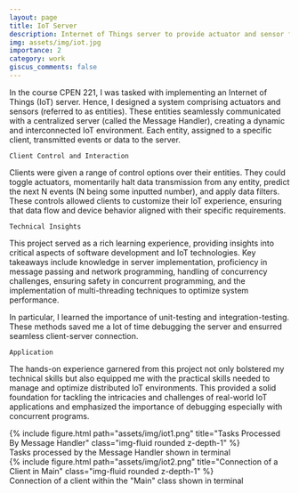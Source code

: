 ```yaml
---
layout: page
title: IoT Server
description: Internet of Things server to provide actuator and sensor functionalities to clients
img: assets/img/iot.jpg
importance: 2
category: work
giscus_comments: false
---
```


In the course CPEN 221, I was tasked with implementing an Internet of Things (IoT) server. Hence, I designed a system comprising actuators and sensors (referred to as entities). These entities seamlessly communicated with a centralized server (called the Message Handler), creating a dynamic and interconnected IoT environment. Each entity, assigned to a specific client, transmitted events or data to the server.

`Client Control and Interaction`

Clients were given a range of control options over their entities. They could toggle actuators, momentarily halt data transmission from any entity, predict the next N events (N being some inputted number), and apply data filters. These controls allowed clients to customize their IoT experience, ensuring that data flow and device behavior aligned with their specific requirements. 

`Technical Insights`

This project served as a rich learning experience, providing insights into critical aspects of software development and IoT technologies. Key takeaways include knowledge in server implementation, proficiency in message passing and network programming, handling of concurrency challenges, ensuring safety in concurrent programming, and the implementation of multi-threading techniques to optimize system performance.

In particular, I learned the importance of unit-testing and integration-testing. These methods saved me a lot of time debugging the server and ensurred seamless client-server connection. 

`Application`

The hands-on experience garnered from this project not only bolstered my technical skills but also equipped me with the practical skills needed to manage and optimize distributed IoT environments. This provided a solid foundation for tackling the intricacies and challenges of real-world IoT applications and emphasized the importance of debugging especially with concurrent programs. 

<div class="row">
    <div class="col-sm mt-3 mt-md-0">
        {% include figure.html path="assets/img/iot1.png" title="Tasks Processed By Message Handler" class="img-fluid rounded z-depth-1" %}
    </div>
</div>
<div class="caption">
    Tasks processed by the Message Handler shown in terminal
</div>

<div class="row">
    <div class="col-sm mt-3 mt-md-0">
        {% include figure.html path="assets/img/iot2.png" title="Connection of a Client in Main" class="img-fluid rounded z-depth-1" %}
    </div>
</div>
<div class="caption">
    Connection of a client within the "Main" class shown in terminal
</div>

